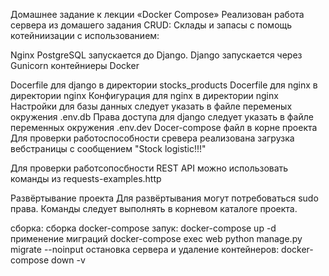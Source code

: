 Домашнее задание к лекции «Docker Compose»
Реализован работа сервера из домашего задания CRUD: Склады и запасы с помощь котейниизации с использованием:

Nginx
PostgreSQL запускается до Django.
Django запускается через Gunicorn
контейниеры Docker

Docerfile для django в директории stocks_products
Docerfile для nginx в директории nginx
Конфигурация для nginx в директории nginx
Настройки для базы данных следует указать в файле переменых окружения .env.db
Права доступа для django следует указать в файле переменных окружения .env.dev
Docer-compose файл в корне проекта
Для проверки работоспособности сревера реализована загрузка вебстраницы с сообщением "Stock logistic!!!"

Для проверки работсопосбности REST API можно использовать команды из requests-examples.http

Развёртывание проекта
Для развёртывания могут потребоваться sudo права. Команды следует выполнять в корневом каталоге проекта.

сборка:
 сборка docker-compose
запук:
 docker-compose up -d
применение миграций
 docker-compose exec web python manage.py migrate --noinput
остановка сервера и удаление контейнеров:
docker-compose down -v
